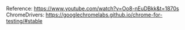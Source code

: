 Reference: https://www.youtube.com/watch?v=Oo8-nEuDBkk&t=1870s
ChromeDrivers: https://googlechromelabs.github.io/chrome-for-testing/#stable

